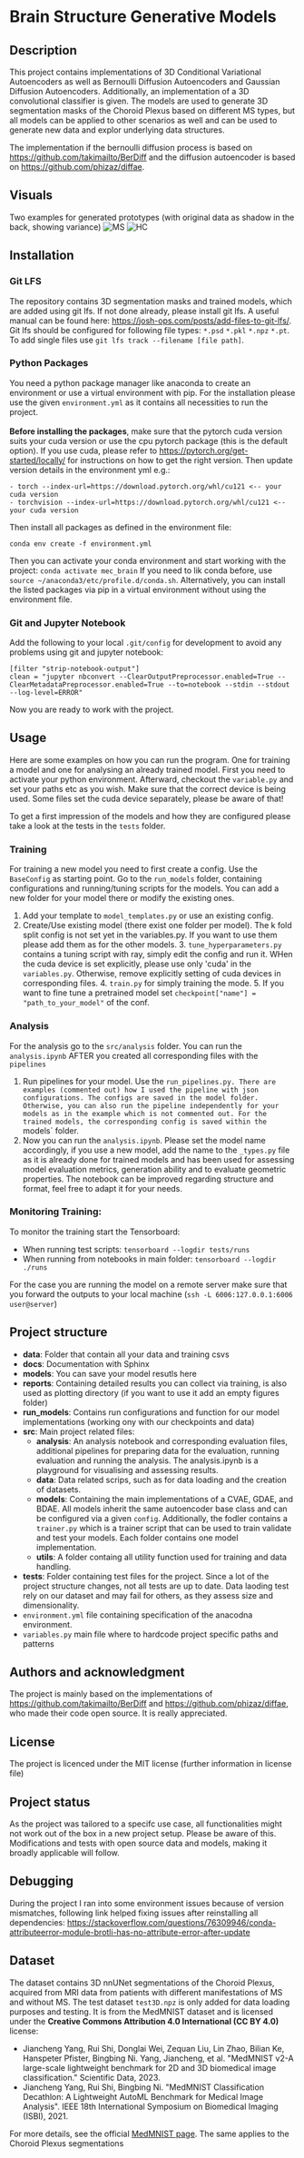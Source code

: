 # Brain Structure Generative Models
## Description
This project contains implementations of 3D Conditional Variational Autoencoders as well as Bernoulli Diffusion Autoencoders and Gaussian Diffusion Autoencoders.
Additionally, an implementation of a 3D convolutional classifier is given.
The models are used to generate 3D segmentation masks of the Choroid Plexus based on different MS types, but all models can be applied to other scenarios as well and can be used to generate new data and explor underlying data structures.

The implementation if the bernoulli diffusion process is based on https://github.com/takimailto/BerDiff and the diffusion autoencoder is based on https://github.com/phizaz/diffae.

## Visuals
Two examples for generated prototypes (with original data as shadow in the back, showing variance)
![MS](https://github.com/LeratLy/bs_gen_models/reports/figures/ms_prototype.png)
![HC](https://github.com/LeratLy/bs_gen_models/reports/figures/hc_prototype.png)

## Installation

### Git LFS
The repository contains 3D segmentation masks and trained models, which are added using git lfs.
If not done already, please install git lfs. A useful manual can be found here: https://josh-ops.com/posts/add-files-to-git-lfs/.
Git lfs should be configured for following file types: `*.psd` `*.pkl` `*.npz` `*.pt`.
To add single files use `git lfs track --filename [file path]`.

### Python Packages
You need a python package manager like anaconda to create an environment or use a virtual environment with pip.
For the installation please use the given `environment.yml` as it contains all necessities to run the project. <br><br>
**Before installing the packages**, make sure that the pytorch cuda version suits your cuda version or use the cpu pytorch package (this is the default option).
If you use cuda, please refer to https://pytorch.org/get-started/locally/ for instructions on how to get the right version.
Then update version details in the environment yml e.g.:
```
- torch --index-url=https://download.pytorch.org/whl/cu121 <-- your cuda version
- torchvision --index-url=https://download.pytorch.org/whl/cu121 <-- your cuda version
``` 

Then install all packages as defined in the environment file:
```
conda env create -f environment.yml
```
Then you can activate your conda environment and start working with the project:
``
conda activate mec_brain
``
If you need to lik conda before, use `source ~/anaconda3/etc/profile.d/conda.sh`. 
Alternatively, you can install the listed packages via pip in a virtual environment without using the environment file.

### Git and Jupyter Notebook
Add the following to your local `.git/config` for development to avoid any problems using git and jupyter notebook:
```
[filter "strip-notebook-output"]
clean = "jupyter nbconvert --ClearOutputPreprocessor.enabled=True --ClearMetadataPreprocessor.enabled=True --to=notebook --stdin --stdout --log-level=ERROR"
```

Now you are ready to work with the project.

## Usage
Here are some examples on how you can run the program. One for training a model and one for analysing an already trained model.
First you need to activate your python environment.
Afterward, checkout the `variable.py` and set your paths etc as you wish.
Make sure that the correct device is being used.
Some files set the cuda device separately, please be aware of that!

To get a first impression of the models and how they are configured please take a look at the tests in the `tests` folder.
### Training
For training a new model you need to first create a config.
Use the `BaseConfig` as starting point. Go to the `run_models` folder, containing configurations and running/tuning scripts for the models.
You can add a new folder for your model there or modify the existing ones.
1. Add your template to `model_templates.py` or use an existing config.
2. Create/Use existing model (there exist one folder per model). The k fold split config is not set yet in the variables.py. If you want to use them please add them as for the other models.
   3. `tune_hyperparameters.py` contains a tuning script with ray, simply edit the config and run it. WHen the cuda device is set explicitly, please use only 'cuda' in the `variables.py`. Otherwise, remove explicitly setting of cuda devices in corresponding files.
   4. `train.py` for simply training the mode.
   5. If you want to fine tune a pretrained model set `checkpoint["name"] = "path_to_your_model"` of the conf.
### Analysis
For the analysis go to the `src/analysis` folder. You can run the `analysis.ipynb` AFTER you created all corresponding files with the `pipelines`
1. Run pipelines for your model. Use the `run_pipelines.py. There are examples (commented out) how I used the pipeline with json configurations. The configs are saved in the model folder. Otherwise, you can also run the pipeline independently for your models as in the example which is not commented out. For the trained models, the corresponding config is saved within the `models` folder.
2. Now you can run the `analysis.ipynb`. Please set the model name accordingly, if you use a new model, add the name to the `_types.py`  file as it is already done for trained models and has been used for assessing model evaluation metrics, generation ability and to evaluate geometric properties. The notebook can be improved regarding structure and format, feel free to adapt it for your needs.

### Monitoring Training:
To monitor the training start the Tensorboard: 
+ When running test scripts: `tensorboard --logdir tests/runs`
+ When running from notebooks in main folder: `tensorboard --logdir ./runs`

For the case you are running the model on a remote server make sure that you forward the outputs to your local machine 
(`ssh -L 6006:127.0.0.1:6006 user@server`)

## Project structure 
* **data**: Folder that contain all your data and training csvs
* **docs**: Documentation with Sphinx
* **models**: You can save your model resutls here
* **reports**: Containing detailed results you can collect via training, is also used as plotting directory (if you want to use it add an empty figures folder)
* **run_models**: Contains run configurations and function for our model implementations (working ony with our checkpoints and data)
* **src**: Main project related files:
  * **analysis**: An analysis notebook and corresponding evaluation files, additional pipelines for preparing data for the evaluation, running evaluation and running the analysis. The analysis.ipynb is a playground for visualising and assessing results.
  * **data**: Data related scrips, such as for data loading and the creation of datasets.
  * **models**: Containing the main implementations of a CVAE, GDAE, and BDAE. All models inherit the same autoencoder base class and can be configured via a given `config`. Additionally, the fodler contains a `trainer.py` which is a trainer script that can be used to train validate and test your models. Each folder contains one model implementation.
  * **utils**: A folder containg all utility function used for training and data handling.
* **tests**: Folder containing test files for the project. Since a lot of the project structure changes, not all tests are up to date. Data laoding test rely on our dataset and may fail for others, as they assess size and dimensionality.
*  `environment.yml` file containing specification of the anacodna environment.
*  `variables.py` main file where to hardcode project specific paths and patterns
## Authors and acknowledgment
The project is mainly based on the implementations of https://github.com/takimailto/BerDiff and https://github.com/phizaz/diffae, who made their code open source.
It is really appreciated.

## License
The project is licenced under the MIT license (further information in license file)

## Project status
As the project was tailored to a specifc use case, all functionalities might not work out of the box in a new project setup. Please be aware of this. Modifications and tests with open source data and models, making it broadly applicable will follow.

## Debugging
During the project I ran into some environment issues because of version mismatches, following link helped fixing issues after reinstalling all dependencies:
https://stackoverflow.com/questions/76309946/conda-attributeerror-module-brotli-has-no-attribute-error-after-update

## Dataset
The dataset contains 3D nnUNet segmentations of the Choroid Plexus, acquired from MRI data from patients with different manifestations of MS and without MS.
The test dataset `test3D.npz` is only added for data loading purposes and testing.
It is from the MedMNIST dataset and is licensed under the **Creative Commons Attribution 4.0 International (CC BY 4.0)** license:
* Jiancheng Yang, Rui Shi, Donglai Wei, Zequan Liu, Lin Zhao, Bilian Ke, Hanspeter Pfister, Bingbing Ni. Yang, Jiancheng, et al. "MedMNIST v2-A large-scale lightweight benchmark for 2D and 3D biomedical image classification." Scientific Data, 2023.
* Jiancheng Yang, Rui Shi, Bingbing Ni. "MedMNIST Classification Decathlon: A Lightweight AutoML Benchmark for Medical Image Analysis". IEEE 18th International Symposium on Biomedical Imaging (ISBI), 2021.<br>

For more details, see the official  [MedMNIST page](https://medmnist.com/).
The same applies to the Choroid Plexus segmentations
